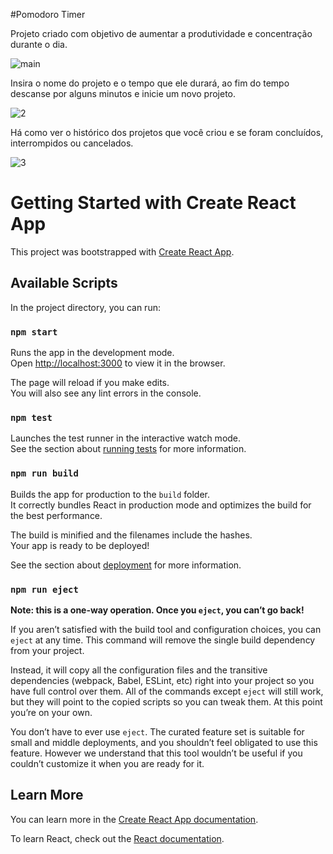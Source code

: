 #Pomodoro Timer

Projeto criado com objetivo de aumentar a produtividade e concentração durante o dia.

![main](https://user-images.githubusercontent.com/102544229/185917959-89686f89-c9ca-4a1d-827e-31f5da965a91.jpg)

Insira o nome do projeto e o tempo que ele durará, ao fim do tempo descanse por alguns minutos e inicie um novo projeto.

![2](https://user-images.githubusercontent.com/102544229/185918306-4efd8f0f-fda7-4685-a07a-fc29ae7b821e.jpg)

Há como ver o histórico dos projetos que você criou e se foram concluídos, interrompidos ou cancelados.

![3](https://user-images.githubusercontent.com/102544229/185919755-fe91b102-f1fe-4bad-b05a-1138e304f80c.jpg)



# Getting Started with Create React App

This project was bootstrapped with [Create React App](https://github.com/facebook/create-react-app).

## Available Scripts

In the project directory, you can run:

### `npm start`

Runs the app in the development mode.\
Open [http://localhost:3000](http://localhost:3000) to view it in the browser.

The page will reload if you make edits.\
You will also see any lint errors in the console.

### `npm test`

Launches the test runner in the interactive watch mode.\
See the section about [running tests](https://facebook.github.io/create-react-app/docs/running-tests) for more information.

### `npm run build`

Builds the app for production to the `build` folder.\
It correctly bundles React in production mode and optimizes the build for the best performance.

The build is minified and the filenames include the hashes.\
Your app is ready to be deployed!

See the section about [deployment](https://facebook.github.io/create-react-app/docs/deployment) for more information.

### `npm run eject`

**Note: this is a one-way operation. Once you `eject`, you can’t go back!**

If you aren’t satisfied with the build tool and configuration choices, you can `eject` at any time. This command will remove the single build dependency from your project.

Instead, it will copy all the configuration files and the transitive dependencies (webpack, Babel, ESLint, etc) right into your project so you have full control over them. All of the commands except `eject` will still work, but they will point to the copied scripts so you can tweak them. At this point you’re on your own.

You don’t have to ever use `eject`. The curated feature set is suitable for small and middle deployments, and you shouldn’t feel obligated to use this feature. However we understand that this tool wouldn’t be useful if you couldn’t customize it when you are ready for it.

## Learn More

You can learn more in the [Create React App documentation](https://facebook.github.io/create-react-app/docs/getting-started).

To learn React, check out the [React documentation](https://reactjs.org/).
